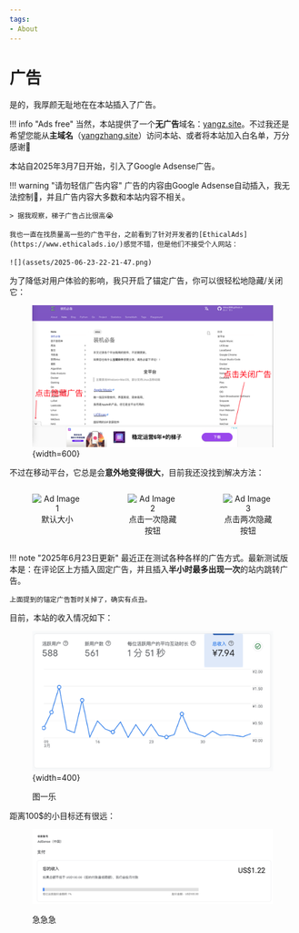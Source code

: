 ```yaml
---
tags: 
- About
---
```


# 广告

是的，我厚颜无耻地在在本站插入了广告。

!!! info "Ads free"
    当然，本站提供了一个**无广告**域名：[yangz.site](https://yangz.site)。不过我还是希望您能从**主域名**（[yangzhang.site](https://yangzhang.site)）访问本站、或者将本站加入白名单，万分感谢🙏

本站自2025年3月7日开始，引入了Google Adsense广告。

!!! warning "请勿轻信广告内容"
    广告的内容由Google Adsense自动插入，我无法控制🤷，并且广告内容大多数和本站内容不相关。

    > 据我观察，梯子广告占比很高😭
    
    我也一直在找质量高一些的广告平台，之前看到了针对开发者的[EthicalAds](https://www.ethicalads.io/)感觉不错，但是他们不接受个人网站：

    ![](assets/2025-06-23-22-21-47.png)

为了降低对用户体验的影响，我只开启了锚定广告，你可以很轻松地隐藏/关闭它：

<figure markdown>

![](assets/2025-04-06-00-01-22.png){width=600}

</figure>

不过在移动平台，它总是会**意外地变得很大**，目前我还没找到解决方法：

<div style="display: flex; justify-content: space-between;">
    <figure style="width: 32%; text-align: center;">
        <img src="../assets/2025-04-06-00-05-48.png" alt="Ad Image 1" style="width: 100%;"/>
        <figcaption>默认大小</figcaption>
    </figure>
    <figure style="width: 32%; text-align: center;">
        <img src="../assets/2025-04-06-00-05-58.png" alt="Ad Image 2" style="width: 100%;"/>
        <figcaption>点击一次隐藏按钮</figcaption>
    </figure>
    <figure style="width: 32%; text-align: center;">
        <img src="../assets/2025-04-06-00-06-06.png" alt="Ad Image 3" style="width: 100%;"/>
        <figcaption>点击两次隐藏按钮</figcaption>
    </figure>
</div>

!!! note "2025年6月23日更新"
    最近正在测试各种各样的广告方式。最新测试版本是：在评论区上方插入固定广告，并且插入**半小时最多出现一次**的站内跳转广告。

    上面提到的锚定广告暂时关掉了，确实有点丑。

目前，本站的收入情况如下：

<figure markdown>

![](assets/2025-04-06-00-18-03.png){width=400}

<figurecaption>图一乐</figurecaption>
</figure>

距离100$的小目标还有很远：

<figure markdown>

![](assets/2025-04-06-00-20-50.png)

<figurecaption>急急急</figurecaption>
</figure>
